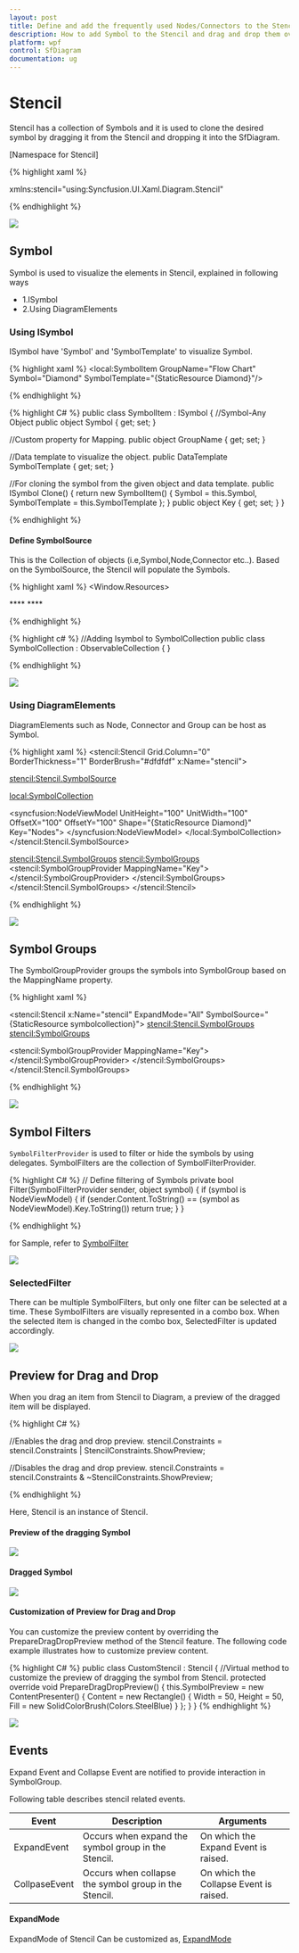 ```yaml
---
layout: post
title: Define and add the frequently used Nodes/Connectors to the Stencil.
description: How to add Symbol to the Stencil and drag and drop them over the drawing area?
platform: wpf
control: SfDiagram
documentation: ug
---
```


# Stencil

Stencil has a collection of Symbols and it is used to clone the desired symbol by dragging it from the Stencil and dropping it into the SfDiagram.

[Namespace for Stencil]

{% highlight xaml %}

xmlns:stencil="using:Syncfusion.UI.Xaml.Diagram.Stencil"

{% endhighlight %}

![](Stencil_images/Stencil_img1.jpeg)

## Symbol

Symbol is used to visualize the elements in Stencil, explained in following ways
 
 * 1.ISymbol
 * 2.Using DiagramElements

### Using ISymbol

ISymbol have 'Symbol' and 'SymbolTemplate' to visualize Symbol.

{% highlight xaml %}
 <local:SymbolItem GroupName="Flow Chart" Symbol="Diamond" SymbolTemplate="{StaticResource Diamond}"/>
 
 {% endhighlight %}

{% highlight C# %}
public class SymbolItem : ISymbol
{
 //Symbol-Any Object
 public object Symbol { get; set; }

 //Custom property for Mapping.
 public object GroupName { get; set; }

 //Data template to visualize the object.
 public DataTemplate SymbolTemplate { get; set; }

 //For cloning the symbol from the given object and data template.
 public ISymbol Clone()
 {
  return new SymbolItem()
  {
   Symbol = this.Symbol,
   SymbolTemplate = this.SymbolTemplate
  };
 }
 public object Key { get; set; }
}

{% endhighlight %}
 
#### Define SymbolSource

This is the Collection of objects (i.e,Symbol,Node,Connector etc..). Based on the SymbolSource, the Stencil will populate the Symbols.

{% highlight xaml %}
<Window.Resources>
 <!--Define SymbolTemplate-->
 <DataTemplate x:Key="Diamond">
  <Path Stretch="Fill" Data="M 397.784,287.875L 369.5,316.159L 341.216,287.875L 369.5,259.591L 397.784,287.875 Z" Fill="White"
Stroke="Black" StrokeThickness="1" />
 </DataTemplate>
</Window.Resources>
<Grid >
 <!--Define the Stencil Element-->
 <stencil:Stencil x:Name="stencil" BorderBrush="#dfdfdf" Grid.Column="0" BorderThickness="1" >
  <!--Initialize the SymbolSource-->
  **<stencil:Stencil.SymbolSource>**
    <!--Define the SymbolCollection-->
   <local:SymbolCollection>
    <!--Symbol with SymbolTemplate-->
    <local:SymbolItem GroupName="Flow Chart" Symbol="Diamond" SymbolTemplate="{StaticResource Diamond}"/>
   </local:SymbolCollection>
  **</stencil:Stencil.SymbolSource>**
   <!--Define the SymbolGroups-->
   <stencil:Stencil.SymbolGroups>
    <stencil:SymbolGroups>
     <stencil:SymbolGroupProvider MappingName="GroupName"></stencil:SymbolGroupProvider>
     </stencil:SymbolGroups>
    </stencil:Stencil.SymbolGroups>
 </stencil:Stencil>
</Grid>

{% endhighlight %}

{% highlight c# %}
//Adding Isymbol to SymbolCollection
public class SymbolCollection : ObservableCollection<ISymbol>
{
}

{% endhighlight %}

![](Stencil_images/Stencil_img2.jpeg)

### Using DiagramElements

DiagramElements such as Node, Connector and Group can be host as Symbol.
  
{% highlight xaml %}
<Grid>
<stencil:Stencil Grid.Column="0" BorderThickness="1" BorderBrush="#dfdfdf" x:Name="stencil">
 <!--Initialize the SymbolSource-->
 <stencil:Stencil.SymbolSource>
  <!--Initialize the SymbolCollection-->
  <local:SymbolCollection>
   <!--Define the DiagramElement-Node-->
   <syncfusion:NodeViewModel UnitHeight="100" UnitWidth="100" OffsetX="100" OffsetY="100" Shape="{StaticResource Diamond}" Key="Nodes">
   </syncfusion:NodeViewModel>
  </local:SymbolCollection>
 </stencil:Stencil.SymbolSource>
 <!--Initialize the SymbolGroup-->
 <stencil:Stencil.SymbolGroups>
  <stencil:SymbolGroups>
  <stencil:SymbolGroupProvider MappingName="Key"></stencil:SymbolGroupProvider>
  </stencil:SymbolGroups>
 </stencil:Stencil.SymbolGroups>
</stencil:Stencil>
</Grid>

{% endhighlight %}

![](Stencil_images/Stencil_img17.jpeg)

## Symbol Groups

The SymbolGroupProvider groups the symbols into SymbolGroup based on the MappingName property.

{% highlight xaml %}

<stencil:Stencil x:Name="stencil" ExpandMode="All" 
		         SymbolSource="{StaticResource symbolcollection}">
	<!--Initialize the SymbolGroup-->
<stencil:Stencil.SymbolGroups>
 <stencil:SymbolGroups>
  <!--Map Symbols Using MappingName-->
  <stencil:SymbolGroupProvider MappingName="Key"></stencil:SymbolGroupProvider>
 </stencil:SymbolGroups>
</stencil:Stencil.SymbolGroups>

{% endhighlight %}

![](Stencil_images/Stencil_img3.jpeg)

## Symbol Filters

`SymbolFilterProvider` is used to filter or hide the symbols by using delegates. SymbolFilters are the collection of SymbolFilterProvider.

{% highlight C# %}
// Define filtering of Symbols
private bool Filter(SymbolFilterProvider sender, object symbol)
{
 if (symbol is NodeViewModel)
  {
   if (sender.Content.ToString() == (symbol as NodeViewModel).Key.ToString())
   return true;
  }
}

{% endhighlight %}

for Sample, refer to [SymbolFilter](http://www.syncfusion.com/downloads/support/directtrac/198906/ze/SymbolFilter-1471608955 "SymbolFilter")

![](Stencil_images/Stencil_img12.jpeg)

### SelectedFilter

There can be multiple SymbolFilters, but only one filter can be selected at a time. These SymbolFilters are visually represented in a combo box. When the selected item is changed in the combo box, SelectedFilter is updated accordingly.

![](Stencil_images/Stencil_img13.jpeg)

## Preview for Drag and Drop

When you drag an item from Stencil to Diagram, a preview of the dragged item will be displayed.

{% highlight C# %}

//Enables the drag and drop preview.
stencil.Constraints = stencil.Constraints | StencilConstraints.ShowPreview;

//Disables the drag and drop preview.
stencil.Constraints = stencil.Constraints & ~StencilConstraints.ShowPreview;

{% endhighlight %}

Here, Stencil is an instance of Stencil.

#### Preview of the dragging Symbol

![](Stencil_images/Stencil_img14.jpeg)

#### Dragged Symbol

![](Stencil_images/Stencil_img15.jpeg)

#### Customization of Preview for Drag and Drop

You can customize the preview content by overriding the PrepareDragDropPreview method of the Stencil feature. The following code example illustrates how to customize preview content.

{% highlight C# %}
public class CustomStencil : Stencil
{
 //Virtual method to customize the preview of dragging the symbol from Stencil.
 protected override void PrepareDragDropPreview()
 {
  this.SymbolPreview = new ContentPresenter()
  {
   Content = new Rectangle()
   {
    Width = 50,
    Height = 50,
    Fill = new SolidColorBrush(Colors.SteelBlue)
   }
  };
 }
}
{% endhighlight %}

![](Stencil_images/Stencil_img16.jpeg)

## Events

Expand Event and Collapse Event are notified to provide interaction in SymbolGroup.

Following table describes stencil related events.

| Event | Description | Arguments |
|---|---|---|
| ExpandEvent | Occurs when expand the symbol group in the Stencil. | On which the Expand Event is raised. | 
| CollpaseEvent | Occurs when collapse the symbol group in the Stencil. | On which the Collapse Event is raised. |

#### ExpandMode
 ExpandMode of Stencil Can be customized as, [ExpandMode](https://help.syncfusion.com/cr/cref_files/wpf/sfdiagram/Syncfusion.SfDiagram.WPF~Syncfusion.UI.Xaml.Diagram.Stencil.Stencil_members.html"ExpandMode")